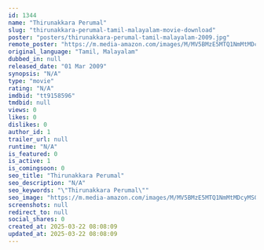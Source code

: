 ```yaml
---
id: 1344
name: "Thirunakkara Perumal"
slug: "thirunakkara-perumal-tamil-malayalam-movie-download"
poster: "posters/thirunakkara-perumal-tamil-malayalam-2009.jpg"
remote_poster: "https://m.media-amazon.com/images/M/MV5BMzE5MTQ1NmMtMDcyMS00NDU2LThhZTctNDM5NjA2NGExOGM3XkEyXkFqcGdeQXVyMTMzMjUyNA@@._V1_SX300.jpg"
original_language: "Tamil, Malayalam"
dubbed_in: null
released_date: "01 Mar 2009"
synopsis: "N/A"
type: "movie"
rating: "N/A"
imdbid: "tt9158596"
tmdbid: null
views: 0
likes: 0
dislikes: 0
author_id: 1
trailer_url: null
runtime: "N/A"
is_featured: 0
is_active: 1
is_comingsoon: 0
seo_title: "Thirunakkara Perumal"
seo_description: "N/A"
seo_keywords: "\"Thirunakkara Perumal\""
seo_image: "https://m.media-amazon.com/images/M/MV5BMzE5MTQ1NmMtMDcyMS00NDU2LThhZTctNDM5NjA2NGExOGM3XkEyXkFqcGdeQXVyMTMzMjUyNA@@._V1_SX300.jpg"
screenshots: null
redirect_to: null
social_shares: 0
created_at: 2025-03-22 08:08:09
updated_at: 2025-03-22 08:08:09
---
```


